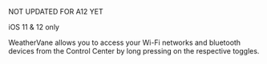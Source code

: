 NOT UPDATED FOR A12 YET

iOS 11 & 12 only

WeatherVane allows you to access your Wi-Fi networks and bluetooth devices from the Control Center by long pressing on the respective toggles.